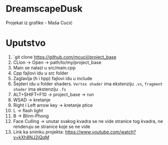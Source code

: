 # DreamscapeDusk
Projekat iz grafike - Maša Cucić


# Uputstvo
1. `git clone https://github.com/mcucii/project_base
2. CLion -> Open -> path/to/my/project_base
3. Main se nalazi u src/main.cpp
4. Cpp fajlovi idu u src folder
5. Zaglavlja (h i hpp) fajlovi idu u include
6. Šejderi idu u folder shaders. `Vertex shader` ima ekstenziju `.vs`, `fragment shader` ima ekstenziju `.fs`
7. ALT+SHIFT+F10 -> project_base -> run
8. WSAD -> kretanje
9. Right i Left arrow key -> kretanje ptice
10. L -> flash light
11. B -> Blinn-Phong
12. Face Culling -> unutar svakog kvadra se ne vide stranice tog kvadra, ne renderuju se stranice koje se ne vide
13. Link ka snimku projekta: https://www.youtube.com/watch?v=kXh8NJ2iQqM

